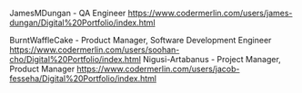 JamesMDungan - QA Engineer
	https://www.codermerlin.com/users/james-dungan/Digital%20Portfolio/index.html

BurntWaffleCake - Product Manager, Software Development Engineer
	https://www.codermerlin.com/users/soohan-cho/Digital%20Portfolio/index.html
Nigusi-Artabanus - Project Manager, Product Manager
	https://www.codermerlin.com/users/jacob-fesseha/Digital%20Portfolio/index.html
